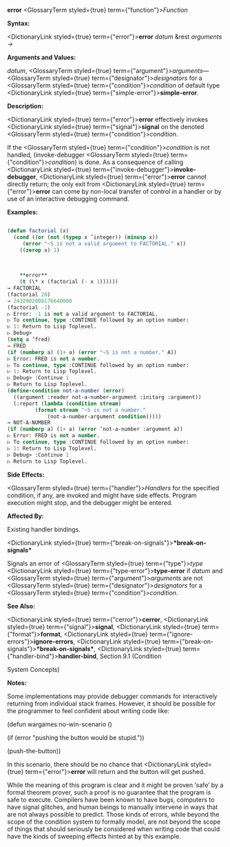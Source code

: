 **error** <GlossaryTerm styled={true} term={"function"}><i>Function</i></GlossaryTerm> 



**Syntax:** 



<DictionaryLink styled={true} term={"error"}><b>error</b></DictionaryLink> *datum* &amp;rest *arguments →* 



**Arguments and Values:** 



*datum*, <GlossaryTerm styled={true} term={"argument"}><i>arguments</i></GlossaryTerm>—<GlossaryTerm styled={true} term={"designator"}><i>designators</i></GlossaryTerm> for a <GlossaryTerm styled={true} term={"condition"}><i>condition</i></GlossaryTerm> of default type <DictionaryLink styled={true} term={"simple-error"}><b>simple-error</b></DictionaryLink>. 



**Description:** 



<DictionaryLink styled={true} term={"error"}><b>error</b></DictionaryLink> effectively invokes <DictionaryLink styled={true} term={"signal"}><b>signal</b></DictionaryLink> on the denoted <GlossaryTerm styled={true} term={"condition"}><i>condition</i></GlossaryTerm>. 



If the <GlossaryTerm styled={true} term={"condition"}><i>condition</i></GlossaryTerm> is not handled, (invoke-debugger <GlossaryTerm styled={true} term={"condition"}><i>condition</i></GlossaryTerm>) is done. As a consequence of calling <DictionaryLink styled={true} term={"invoke-debugger"}><b>invoke-debugger</b></DictionaryLink>, <DictionaryLink styled={true} term={"error"}><b>error</b></DictionaryLink> cannot directly return; the only exit from <DictionaryLink styled={true} term={"error"}><b>error</b></DictionaryLink> can come by non-local transfer of control in a handler or by use of an interactive debugging command. 



**Examples:**
```lisp

(defun factorial (x) 
  (cond ((or (not (typep x ’integer)) (minusp x)) 
	 (error "~S is not a valid argument to FACTORIAL." x)) 
	((zerop x) 1) 

	
	
	**error** 
	(t (\* x (factorial (- x 1)))))) 
→ FACTORIAL 
(factorial 20) 
→ 2432902008176640000 
(factorial -1) 
▷ Error: -1 is not a valid argument to FACTORIAL. 
▷ To continue, type :CONTINUE followed by an option number: 
▷ 1: Return to Lisp Toplevel. 
▷ Debug> 
(setq a ’fred) 
→ FRED 
(if (numberp a) (1+ a) (error "~S is not a number." A)) 
▷ Error: FRED is not a number. 
▷ To continue, type :CONTINUE followed by an option number: 
▷ 1: Return to Lisp Toplevel. 
▷ Debug> :Continue 1 
▷ Return to Lisp Toplevel. 
(define-condition not-a-number (error) 
  ((argument :reader not-a-number-argument :initarg :argument)) 
  (:report (lambda (condition stream) 
	     (format stream "~S is not a number." 
		     (not-a-number-argument condition))))) 
→ NOT-A-NUMBER 
(if (numberp a) (1+ a) (error ’not-a-number :argument a)) 
▷ Error: FRED is not a number. 
▷ To continue, type :CONTINUE followed by an option number: 
▷ 1: Return to Lisp Toplevel. 
▷ Debug> :Continue 1 
▷ Return to Lisp Toplevel. 

```
**Side Effects:** 



<GlossaryTerm styled={true} term={"handler"}><i>Handlers</i></GlossaryTerm> for the specified condition, if any, are invoked and might have side effects. Program execution might stop, and the debugger might be entered. 



**Affected By:** 



Existing handler bindings. 



<DictionaryLink styled={true} term={"break-on-signals"}><b>\*break-on-signals\*</b></DictionaryLink> 



Signals an error of <GlossaryTerm styled={true} term={"type"}><i>type</i></GlossaryTerm> <DictionaryLink styled={true} term={"type-error"}><b>type-error</b></DictionaryLink> if *datum* and <GlossaryTerm styled={true} term={"argument"}><i>arguments</i></GlossaryTerm> are not <GlossaryTerm styled={true} term={"designator"}><i>designators</i></GlossaryTerm> for a <GlossaryTerm styled={true} term={"condition"}><i>condition</i></GlossaryTerm>. 



**See Also:** 



<DictionaryLink styled={true} term={"cerror"}><b>cerror</b></DictionaryLink>, <DictionaryLink styled={true} term={"signal"}><b>signal</b></DictionaryLink>, <DictionaryLink styled={true} term={"format"}><b>format</b></DictionaryLink>, <DictionaryLink styled={true} term={"ignore-errors"}><b>ignore-errors</b></DictionaryLink>, <DictionaryLink styled={true} term={"break-on-signals"}><b>\*break-on-signals\*</b></DictionaryLink>, <DictionaryLink styled={true} term={"handler-bind"}><b>handler-bind</b></DictionaryLink>, Section 9.1 (Condition 



 



 



System Concepts) 



**Notes:** 



Some implementations may provide debugger commands for interactively returning from individual stack frames. However, it should be possible for the programmer to feel confident about writing code like: 



(defun wargames:no-win-scenario () 



(if (error "pushing the button would be stupid.")) 



(push-the-button)) 



In this scenario, there should be no chance that <DictionaryLink styled={true} term={"error"}><b>error</b></DictionaryLink> will return and the button will get pushed. 



While the meaning of this program is clear and it might be proven ‘safe’ by a formal theorem prover, such a proof is no guarantee that the program is safe to execute. Compilers have been known to have bugs, computers to have signal glitches, and human beings to manually intervene in ways that are not always possible to predict. Those kinds of errors, while beyond the scope of the condition system to formally model, are not beyond the scope of things that should seriously be considered when writing code that could have the kinds of sweeping effects hinted at by this example. 



